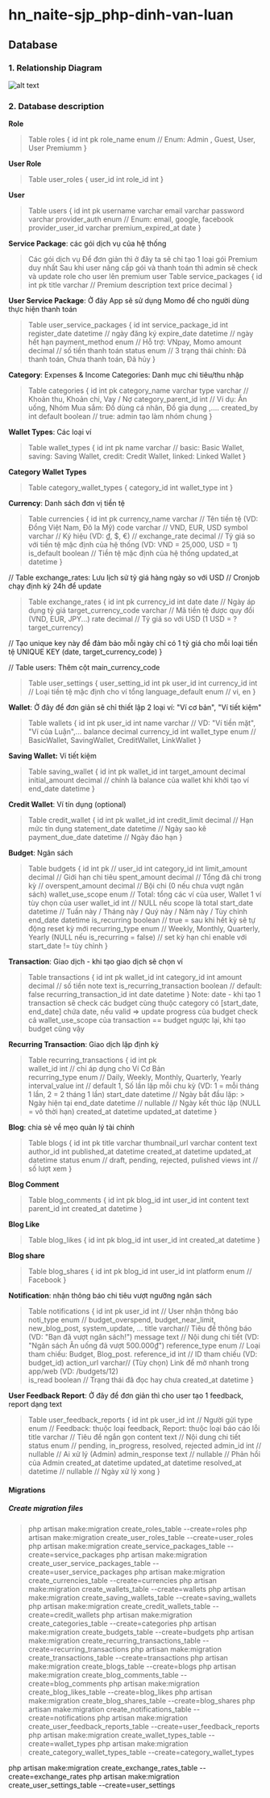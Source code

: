 # hn_naite-sjp_php-dinh-van-luan

## Database

### 1. Relationship Diagram
![alt text](<Personal Finance Management.png>)

### 2. Database description

**Role**
> Table roles {
  id int pk
  role_name enum // Enum: Admin , Guest, User, User Premiumm
}

**User Role**
> Table user_roles {
  user_id int
  role_id int
}

**User**

> Table users {
  id int pk
  username varchar
  email varchar
  password varchar
  provider_auth enum // Enum: email, google, facebook
  provider_user_id varchar
  premium_expired_at date
}

**Service Package**: các gói dịch vụ của hệ thống
>  Các gói dịch vụ
Để đơn giản thì ở đây ta sẽ chỉ tạo 1 loại gói Premium duy nhất
Sau khi user nâng cấp gói và thanh toán thì admin sẽ check 
và update role cho user lên premium user
> Table service_packages {
  id int pk
  title varchar // Premium
  description text 
  price decimal 
}

**User Service Package**: Ở đây App sẽ sử dụng Momo để cho người dùng thực hiện thanh toán
> Table user_service_packages {
  id int
  service_package_id int
  register_date datetime // ngày đăng ký 
  expire_date datetime // ngày hết hạn
  payment_method enum // Hỗ trợ: VNpay, Momo
  amount decimal // số tiền thanh toán 
  status enum // 3 trạng thái chính: Đã thanh toán, Chưa thanh toán, Đã hủy 
}

**Category**: Expenses & Income Categories: Danh mục chi tiêu/thu nhập
> Table categories {
  id int pk
  category_name varchar 
  type varchar // Khoản thu, Khoản chi, Vay / Nợ
  category_parent_id int // Ví dụ: Ăn uống, Nhóm Mua sắm: Đồ dùng cá nhân, Đồ gia dụng ,....
  created_by int
  default boolean // true: admin tạo làm nhóm chung
}

**Wallet Types**: Các loại ví
> Table wallet_types {
  id int pk
  name varchar // basic: Basic Wallet, saving: Saving Wallet, credit: Credit Wallet, linked: Linked Wallet
}

**Category Wallet Types**
> Table category_wallet_types {
  category_id int
  wallet_type int
}

**Currency**: Danh sách đơn vị tiền tệ
> Table currencies {
  id int pk
  currency_name varchar // 	Tên tiền tệ (VD: Đồng Việt Nam, Đô la Mỹ)
  code varchar // VND, EUR, USD
  symbol varchar // Ký hiệu (VD: ₫, $, €)
  // exchange_rate decimal // Tỷ giá so với tiền tệ mặc định của hệ thống (VD: VND = 25,000, USD = 1)
  is_default boolean // Tiền tệ mặc định của hệ thống
  updated_at datetime
}

// Table exchange_rates: Lưu lịch sử tỷ giá hàng ngày so với USD
// Cronjob chạy định kỳ 24h để update
> Table exchange_rates {
  id int pk
  currency_id int
  date date                    // Ngày áp dụng tỷ giá
  target_currency_code varchar // Mã tiền tệ được quy đổi (VND, EUR, JPY...)
  rate decimal                 // Tỷ giá so với USD (1 USD = ? target_currency)
  
  // Tạo unique key này để đảm bảo mỗi ngày chỉ có 1 tỷ giá cho mỗi loại tiền tệ
  UNIQUE KEY (date, target_currency_code) 
}

// Table users: Thêm cột main_currency_code
> Table user_settings {
  user_setting_id int pk
  user_id int
  currency_id int // Loại tiền tệ mặc định cho ví tổng 
  language_default enum // vi, en 
}

**Wallet**: Ở đây để đơn giản sẽ chỉ thiết lập 2 loại ví: "Ví cơ bản", "Ví tiết kiệm"
> Table wallets {
  id int pk
  user_id int
  name varchar // VD: "Ví tiền mặt", "Ví của Luận",...
  balance decimal
  currency_id int
  wallet_type enum // BasicWallet, SavingWallet, CreditWallet, LinkWallet 
}

**Saving Wallet:** Ví tiết kiệm
> Table saving_wallet {
  id int pk
  wallet_id int
  target_amount decimal
  initial_amount decimal // chính là balance của wallet khi khởi tạo ví
  end_date datetime 
}

**Credit Wallet**: Ví tín dụng (optional) 
> Table credit_wallet {
  id int pk
  wallet_id int
  credit_limit decimal // Hạn mức tín dụng 
  statement_date datetime // Ngày sao kê
  payment_due_date datetime // Ngày đáo hạn
}

**Budget**: Ngân sách
> Table budgets {
  id int pk
  // user_id int 
  category_id int
  limit_amount decimal // Giới hạn chi tiêu 
  spent_amount decimal // Tổng đã chi trong kỳ
  // overspent_amount decimal // Bội chi (0 nếu chưa vượt ngân sách)
  wallet_use_scope enum // Total: tổng các ví của user, Wallet 1 ví tùy chọn của user
  wallet_id int // NULL nếu scope là total 
  start_date datetime // Tuần này / Tháng này / Quý này / Năm này / Tùy chỉnh
  end_date datetime
  is_recurring boolean // true = sau khi hết kỳ sẽ tự động reset kỳ mới
  recurring_type enum // Weekly, Monthly, Quarterly, Yearly (NULL nếu is_recurring = false)
                      // set kỳ hạn chỉ enable với start_date != tùy chỉnh
}

**Transaction**: Giao dịch - khi tạo giao dịch sẽ chọn ví
> Table transactions {
  id int pk
  wallet_id int 
  category_id int
  amount decimal // số tiền 
  note text
  is_recurring_transaction boolean // default: false
  recurring_transaction_id int
  date datetime 
}
Note: date - khi tạo 1 transaction sẽ check các budget cùng thuộc category có [start_date, end_date] chứa date, nếu valid => update progress của budget check cả wallet_use_scope của transaction == budget ngược lại, khi tạo budget cũng vậy

**Recurring Transaction**: Giao dịch lặp định kỳ
> Table recurring_transactions {
  id int pk   
  wallet_id        int // chỉ áp dụng cho Ví Cơ Bản  
  recurring_type   enum  // Daily, Weekly, Monthly, Quarterly, Yearly
  interval_value   int  // default 1, Số lần lặp mỗi chu kỳ (VD: 1 = mỗi tháng 1 lần, 2 = 2 tháng 1 lần)
  start_date       datetime  // Ngày bắt đầu lặp: > Ngày hiện tại
  end_date         datetime // nullable    // Ngày kết thúc lặp (NULL = vô thời hạn)
  created_at       datetime
  updated_at       datetime
}

**Blog**: chia sẻ về mẹo quản lý tài chính
> Table blogs {
  id int pk
  title varchar
  thumbnail_url varchar
  content text
  author_id int
  published_at datetime
  created_at datetime
  updated_at datetime
  status enum // draft, pending, rejected, pulished
  views int // số lượt xem
}

**Blog Comment**
> Table blog_comments {
  id int pk
  blog_id int
  user_id int
  content text
  parent_id int
  created_at datetime
}

**Blog Like**
> Table blog_likes {
  id int pk
  blog_id int
  user_id int
  created_at datetime
}

**Blog share**
> Table blog_shares {
  id int pk
  blog_id int 
  user_id int
  platform enum // Facebook
}

**Notification**: nhận thông báo chi tiêu vượt ngưỡng ngân sách
> Table notifications {
  id  int pk
  user_id          int    // User nhận thông báo
  noti_type        enum   // budget_overspend, budget_near_limit, new_blog_post, system_update, ...
  title            varchar// Tiêu đề thông báo (VD: "Bạn đã vượt ngân sách!")
  message          text   // Nội dung chi tiết (VD: "Ngân sách Ăn uống đã vượt 500.000₫")
  reference_type   enum   // Loại tham chiếu: Budget, Blog_post.
  reference_id     int    // ID tham chiếu (VD: budget_id)
  action_url       varchar// (Tùy chọn) Link để mở nhanh trong app/web (VD: /budgets/12)  
  is_read          boolean // Trạng thái đã đọc hay chưa
  created_at       datetime
}

**User Feedback Report**: Ở đây để đơn giản thì cho user tạo 1 feedback, report dạng text 
> Table user_feedback_reports {
  id  int pk
  user_id          int               // Người gửi
  type             enum              // Feedback: thuộc loại feedback, Report: thuộc loại báo cáo lỗi
  title            varchar           // Tiêu đề ngắn gọn
  content          text              // Nội dung chi tiết
  status           enum                // pending, in_progress, resolved, rejected
  admin_id         int // nullable      // Ai xử lý (Admin)
  admin_response   text // nullable     // Phản hồi của Admin
  created_at       datetime
  updated_at       datetime
  resolved_at      datetime // nullable // Ngày xử lý xong
}

#### Migrations
##### Create migration files
> php artisan make:migration create_roles_table --create=roles
php artisan make:migration create_user_roles_table --create=user_roles
php artisan make:migration create_service_packages_table --create=service_packages
php artisan make:migration create_user_service_packages_table --create=user_service_packages
php artisan make:migration create_currencies_table --create=currencies
php artisan make:migration create_wallets_table --create=wallets
php artisan make:migration create_saving_wallets_table --create=saving_wallets
php artisan make:migration create_credit_wallets_table --create=credit_wallets
php artisan make:migration create_categories_table --create=categories
php artisan make:migration create_budgets_table --create=budgets
php artisan make:migration create_recurring_transactions_table --create=recurring_transactions
php artisan make:migration create_transactions_table --create=transactions
php artisan make:migration create_blogs_table --create=blogs
php artisan make:migration create_blog_comments_table --create=blog_comments
php artisan make:migration create_blog_likes_table --create=blog_likes
php artisan make:migration create_blog_shares_table --create=blog_shares
php artisan make:migration create_notifications_table --create=notifications
php artisan make:migration create_user_feedback_reports_table --create=user_feedback_reports
php artisan make:migration create_wallet_types_table --create=wallet_types
php artisan make:migration create_category_wallet_types_table --create=category_wallet_types

php artisan make:migration create_exchange_rates_table --create=exchange_rates
php artisan make:migration create_user_settings_table --create=user_settings
